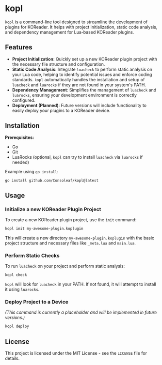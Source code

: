 # kopl

`kopl` is a command-line tool designed to streamline the development of plugins for KOReader. It helps with project initialization, static code analysis, and dependency management for Lua-based KOReader plugins.

## Features

- **Project Initialization**: Quickly set up a new KOReader plugin project with the necessary file structure and configuration.
- **Static Code Analysis**: Integrate `luacheck` to perform static analysis on your Lua code, helping to identify potential issues and enforce coding standards. `kopl` automatically handles the installation and setup of `luacheck` and `luarocks` if they are not found in your system's PATH.
- **Dependency Management**: Simplifies the management of `luacheck` and `luarocks`, ensuring your development environment is correctly configured.
- **Deployment (Planned)**: Future versions will include functionality to easily deploy your plugins to a KOReader device.

## Installation

**Prerequisites:**

- Go
- Git
- LuaRocks (optional, `kopl` can try to install `luacheck` via `luarocks` if needed)

Example using `go install`:

```bash
go install github.com/Consoleaf/kopl@latest
```

## Usage

### Initialize a new KOReader Plugin Project

To create a new KOReader plugin project, use the `init` command:

```bash
kopl init my-awesome-plugin.koplugin
```

This will create a new directory `my-awesome-plugin.koplugin` with the basic project structure and necessary files like `_meta.lua` and `main.lua`.

### Perform Static Checks

To run `luacheck` on your project and perform static analysis:

```bash
kopl check
```

`kopl` will look for `luacheck` in your PATH. If not found, it will attempt to install it using `luarocks`.

### Deploy Project to a Device

_(This command is currently a placeholder and will be implemented in future versions.)_

```bash
kopl deploy
```

## License

This project is licensed under the MIT License - see the `LICENSE` file for details.

